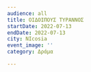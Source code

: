 ```yaml
---
audience: all
title: ΟΙΔΟΙΠΟΥΣ ΤΥΡΑΝΝΟΣ
startDate: 2022-07-13
endDate: 2022-07-13
city: NIcosia
event_image: ''
category: Δράμα

---
```

